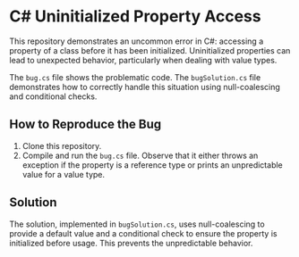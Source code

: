 # C# Uninitialized Property Access

This repository demonstrates an uncommon error in C#: accessing a property of a class before it has been initialized.  Uninitialized properties can lead to unexpected behavior, particularly when dealing with value types. 

The `bug.cs` file shows the problematic code. The `bugSolution.cs` file demonstrates how to correctly handle this situation using null-coalescing and conditional checks. 

## How to Reproduce the Bug
1. Clone this repository.
2. Compile and run the `bug.cs` file. Observe that it either throws an exception if the property is a reference type or prints an unpredictable value for a value type.

## Solution
The solution, implemented in `bugSolution.cs`, uses null-coalescing to provide a default value and a conditional check to ensure the property is initialized before usage. This prevents the unpredictable behavior.